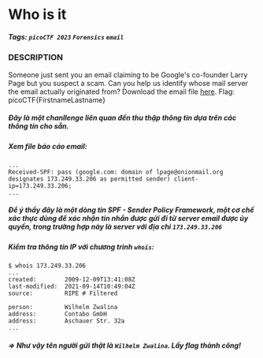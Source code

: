 # Who is it
##### Tags: `picoCTF 2023` `Forensics` `email`
### DESCRIPTION
Someone just sent you an email claiming to be Google's co-founder Larry Page but you suspect a scam. Can you help us identify whose mail server the email actually originated from? Download the email file [here](https://artifacts.picoctf.net/c/499/email-export.eml). Flag: picoCTF{FirstnameLastname}
##### Đây là một chanllenge liên quan đến thu thập thông tin dựa trên các thông tin cho sẵn.
##### Xem file báo cáo email:
```
...
Received-SPF: pass (google.com: domain of lpage@onionmail.org designates 173.249.33.206 as permitted sender) client-ip=173.249.33.206;
...
```
##### Để ý thấy đây là một dòng tin SPF - Sender Policy Framework, một cơ chế xác thực dùng để xác nhận tin nhắn được gửi đi từ server email được ủy quyền, trong trường hợp này là server với địa chỉ `173.249.33.206`
##### Kiểm tra thông tin IP với chương trình `whois`:
```
$ whois 173.249.33.206
...
created:        2009-12-09T13:41:08Z
last-modified:  2021-09-14T10:49:04Z
source:         RIPE # Filtered

person:         Wilhelm Zwalina
address:        Contabo GmbH
address:        Aschauer Str. 32a
...
```
##### => Như vậy tên người gửi thật là `Wilhelm Zwalina`. Lấy flag thành công!

